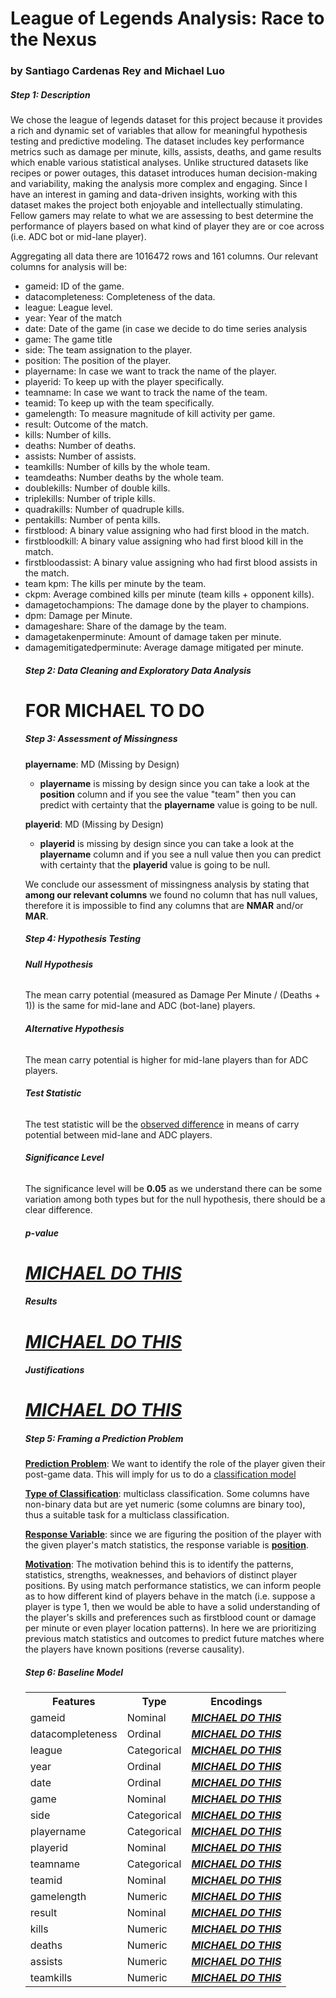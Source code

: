 <html lang="en">
<body>
    <div class="container">
        <h1>League of Legends Analysis: Race to the Nexus</h1>
	<h3>by Santiago Cardenas Rey and Michael Luo</h3>
	<h5>Step 1: Description</h5>
        <p>We chose the league of legends dataset for this project because it provides a rich and dynamic set of variables that allow for meaningful hypothesis testing and predictive modeling. The dataset includes key performance metrics such as damage per minute, kills, assists, deaths, and game results which enable various statistical analyses. Unlike structured datasets like recipes or power outages, this dataset introduces human decision-making and variability, making the analysis more complex and engaging. Since I have an interest in gaming and data-driven insights, working with this dataset makes the project both enjoyable and intellectually stimulating. Fellow gamers may relate to what we are assessing to best determine the performance of players based on what kind of player they are or coe across (i.e. ADC bot or mid-lane player).</p>
	<p> Aggregating all data there are 1016472 rows and 161 columns. Our relevant columns for analysis will be:</p>
</body>
	<ul>
	    <li>gameid: ID of the game.</li>
	    <li>datacompleteness: Completeness of the data.</li>
	    <li>league: League level.</li>
	    <li>year: Year of the match</li>
	    <li>date: Date of the game (in case we decide to do time series analysis</li>
	    <li>game: The game title</li>
	    <li>side: The team assignation to the player.</li>
	    <li>position: The position of the player.</li>
	    <li>playername: In case we want to track the name of the player.</li>
	    <li>playerid: To keep up with the player specifically.</li>
	    <li>teamname: In case we want to track the name of the team.</li>
	    <li>teamid: To keep up with the team specifically.</li>
	    <li>gamelength: To measure magnitude of kill activity per game.</li>
	    <li>result: Outcome of the match.</li>
	    <li>kills: Number of kills.</li>
	    <li>deaths: Number of deaths.</li>
	    <li>assists: Number of assists.</li>
	    <li>teamkills: Number of kills by the whole team.</li>
	    <li>teamdeaths: Number deaths by the whole team.</li>
	    <li>doublekills: Number of double kills.</li>
	    <li>triplekills: Number of triple kills.</li>
	    <li>quadrakills: Number of quadruple kills.</li>
	    <li>pentakills: Number of penta kills.</li>
	    <li>firstblood: A binary value assigning who had first blood in the match.</li>
	    <li>firstbloodkill: A binary value assigning who had first blood kill in the match.</li>
	    <li>firstbloodassist: A binary value assigning who had first blood assists in the match.</li>
	    <li>team kpm: The kills per minute by the team.</li>
	    <li>ckpm: Average combined kills per minute (team kills + opponent kills).</li>
	    <li>damagetochampions: The damage done by the player to champions.</li>
	    <li>dpm: Damage per Minute.</li>
	    <li>damageshare: Share of the damage by the team.</li>
	    <li>damagetakenperminute: Amount of damage taken per minute.</li>
	    <li>damagemitigatedperminute: Average damage mitigated per minute.</li>
<body>
    <div>
	<h5>Step 2: Data Cleaning and Exploratory Data Analysis</h5>
        <h1><b>FOR MICHAEL TO DO</b></h1>
    </div>
</body>
<body>
	<div>
		<h5>Step 3: Assessment of Missingness</h5>
	</div>
	<div>
		<p><b>playername</b>: MD (Missing by Design)</p>
		<ul>
			<li><b>playername</b> is missing by design since you can take a look at the <b>position</b> column and if you see the value "team" then you can predict with certainty that the <b>playername</b> value is going to be null.</li>
		</ul>
	</div>
	<div>
		<p><b>playerid</b>: MD (Missing by Design)</p>
		<ul>
			<li><b>playerid</b> is missing by design since you can take a look at the <b>playername</b> column and if you see a null value then you can predict with certainty that the <b>playerid</b> value is going to be null.</li>
		</ul>
	</div>
	<div>
		<p>We conclude our assessment of missingness analysis by stating that <b>among our relevant columns</b> we found no column that has null values, therefore it is impossible to find any columns that are <b>NMAR</b> and/or <b>MAR</b>.</p>
	</div>
	<div>
		<h5>Step 4: Hypothesis Testing</h5>
	</div>	
	<div>
		<h6><b>Null Hypothesis</b><h6>
	</div>
	<div>
		<p>The mean carry potential (measured as Damage Per Minute / (Deaths + 1)) is the same for mid-lane and ADC (bot-lane) players.</p>
	</div>
	<div>
		<h6><b>Alternative Hypothesis</b></h6>
	</div>
	<div>
		<p>The mean carry potential is higher for mid-lane players than for ADC players.</p>
	</div>
	<div>
		<h6><b>Test Statistic</b><h6>
	</div>
	<div>
		<p>The test statistic will be the <u>observed difference</u> in means of carry potential between mid-lane and ADC players.</p>
	</div>
	<div>
		<h6><b>Significance Level</b></h6>
	</div>
	<div>
		<p>The significance level will be <b>0.05</b> as we understand there can be some variation among both types but for the null hypothesis, there should be a clear difference.</p>
	</div>
	<div>
		<h6><b>p-value</b></h6>
		<h1><b><u><i>MICHAEL DO THIS</u></i></b></h1>
	</div>
	<div>
		<h6><b>Results</b></h6>
		<h1><b><u><i>MICHAEL DO THIS</u></i></b></h1>
	</div>
	<div>
		<h6><b>Justifications</b></h6>
		<h1><b><u><i>MICHAEL DO THIS</u></i></b></h1>
	</div>
	<div>
		<h5>Step 5: Framing a Prediction Problem</h5>
	</div>
	<div>
		<p><b><u>Prediction Problem</u></b>: We want to identify the role of the player given their post-game data. This will imply for us to do a <u>classification model</u></p>	
		<p><b><u>Type of Classification</b></u>: multiclass classification. Some columns have non-binary data but are yet numeric (some columns are binary too), thus a suitable task for a multiclass classification.</p>
		<p><b><u>Response Variable</b></u>: since we are figuring the position of the player with the given player's match statistics, the response variable is <b><u>position</u></b>.</p>
		<p><b><u>Motivation</b></u>: The motivation behind this is to identify the patterns, statistics, strengths, weaknesses, and behaviors of distinct player positions. By using match performance statistics, we can inform people as to how different kind of players behave in the match (i.e. suppose a player is type 1, then we would be able to have a solid understanding of the player's skills and preferences such as firstblood count or damage per minute or even player location patterns). In here we are prioritizing previous match statistics and outcomes to predict future matches where the players have known positions (reverse causality).</p>
	</div>
	<div>
		<h5>Step 6: Baseline Model</h5>
	</div>
	<div>
		<table>
			<tr>
				<th>Features</th>
				<th>Type</th>
				<th>Encodings</th>
			</tr>
			<tr>
				<td>gameid</td>
				<td>Nominal</td>
				<td><b><u><i>MICHAEL DO THIS</b></u></i></td>
			</tr>
			<tr>
				<td>datacompleteness</td>
				<td>Ordinal</td>
				<td><b><u><i>MICHAEL DO THIS</b></u></i></td>
			</tr>
			<tr>
				<td>league</td>
				<td>Categorical</td>
				<td><b><u><i>MICHAEL DO THIS</b></u></i></td>
			</tr>
			<tr>
				<td>year</td>
				<td>Ordinal</td>
				<td><b><u><i>MICHAEL DO THIS</b></u></i></td>
			</tr>
			<tr>
				<td>date</td>
				<td>Ordinal</td>
				<td><b><u><i>MICHAEL DO THIS</i></u></b></td>
			</tr>
			<tr>
				<td>game</td>
				<td>Nominal</td>
				<td><b><u><i>MICHAEL DO THIS</i></u></b></td>
			</tr>
			<tr>
				<td>side</td>
				<td>Categorical</td>
				<td><b><u><i>MICHAEL DO THIS</i></u></b></td>
			</tr>
			<tr>
				<td>playername</td>
				<td>Categorical</td>
				<td><b><u><i>MICHAEL DO THIS</i></u></b></td>
			</tr>
			<tr>
				<td>playerid</td>
				<td>Nominal</td>
				<td><b><u><i>MICHAEL DO THIS</i></u></b></td>
			</tr>
			<tr>
				<td>teamname</td>
				<td>Categorical</td>
				<td><b><u><i>MICHAEL DO THIS</i></u></b></td>
			</tr>
			<tr>
				<td>teamid</td>
				<td>Nominal</td>
				<td><b><u><i>MICHAEL DO THIS</i></u></b></td>
			</tr>
			<tr>
				<td>gamelength</td>
				<td>Numeric</td>
				<td><b><u><i>MICHAEL DO THIS</i></u></b></td>
			</tr>
			<tr>
				<td>result</td>
				<td>Nominal</td>
				<td><b><u><i>MICHAEL DO THIS</i></u></b></td>
			</tr>
			<tr>
				<td>kills</td>
				<td>Numeric</td>
				<td><b><u><i>MICHAEL DO THIS</i></u></b></td>
			</tr>
			<tr>
				<td>deaths</td>
				<td>Numeric</td>
				<td><b><u><i>MICHAEL DO THIS</i></u></b></td>
			</tr>
			<tr>
				<td>assists</td>
				<td>Numeric</td>
				<td><b><u><i>MICHAEL DO THIS</i></u></b></td>
			</tr>
			<tr>
				<td>teamkills</td>
				<td>Numeric</td>
				<td><b><u><i>MICHAEL DO THIS</i></u></b></td>
			</tr>
		</table>	
	</div>
</body>
